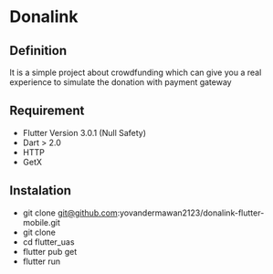 # Donalink

## Definition
It is a simple project about crowdfunding which can give you a real experience to simulate the donation with payment gateway

## Requirement
* Flutter Version 3.0.1 (Null Safety)
* Dart > 2.0
* HTTP
* GetX

## Instalation
* git clone git@github.com:yovandermawan2123/donalink-flutter-mobile.git
* git clone
* cd flutter_uas
* flutter pub get
* flutter run
